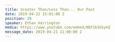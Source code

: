 ```yaml
---
title: Greater Than/Less Than... Our Past
date: 2019-04-22 15:01:00 Z
position: 29
speaker: Ethan Harrington
media: https://www.youtube.com/embed/NQf1kSGSykQ
message_date: 2019-04-21 11:00:00 Z
---
```


